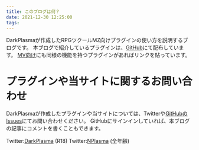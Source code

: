 ```yaml
---
title: このブログは何？
date: 2021-12-30 12:25:00
tags:
---
```


DarkPlasmaが作成したRPGツクールMZ向けプラグインの使い方を説明するブログです。
本ブログで紹介しているプラグインは、[GitHub](https://github.com/elleonard/DarkPlasma-MZ-Plugins/tree/release)にて配布しています。
[MV向け](https://github.com/elleonard/DarkPlasma-MV-Plugins/tree/release)にも同様の機能を持つプラグインがあればリンクを貼っています。

# プラグインや当サイトに関するお問い合わせ

DarkPlasmaが作成したプラグインや当サイトについては、Twitterや[GitHubのIssues](https://github.com/elleonard/DarkPlasma-MZ-Plugins/issues)にてお問い合わせください。
GitHubにサインインしていれば、本ブログの記事にコメントを書くこともできます。

Twitter:[DarkPlasma](https://twitter.com/plasma_dark) (R18)
Twitter:[NPlasma](https://twitter.com/elleonard_f) (全年齢)
